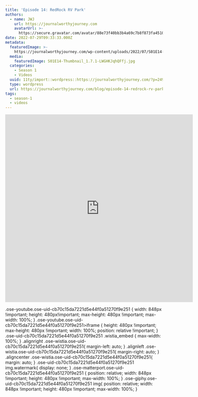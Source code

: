 ```yaml
---
title: 'Episode 14: RedRock RV Park'
authors:
  - name: JWJ
    url: https://journalworthyjourney.com
    avatarUrl: >-
      https://secure.gravatar.com/avatar/88e73f40bb3b4a69c7b8f873fa45104dd6dcbac157ec972498c06986de5efbaa?s=96&d=mm&r=g
date: 2022-07-29T09:33:33.000Z
metadata:
  featuredImage: >-
    https://journalworthyjourney.com/wp-content/uploads/2022/07/S01E14-Thumbnail_1.7.1.jpg
  media:
    featuredImage: S01E14-Thumbnail_1.7.1-LWGHKJqhQFfj.jpg
  categories:
    - Season 1
    - Videos
  uuid: 11ty/import::wordpress::https://journalworthyjourney.com/?p=249
  type: wordpress
  url: https://journalworthyjourney.com/blog/episode-14-redrock-rv-park/
tags:
  - season-1
  - videos
---
```

<iframe loading="lazy" allowfullscreen="true" title="RedRock RV Park | Full Time RV Travels | Episode 14" width="600" height="600" src="https://www.youtube.com/embed/_LRFjWau2-U?feature=oembed&amp;color=red&amp;rel=1&amp;controls=1&amp;fs=1&amp;iv_load_policy=0&amp;autoplay=0&amp;modestbranding=0&amp;cc_load_policy=0&amp;playsinline=1" frameborder="0" allow="accelerometer; encrypted-media;accelerometer;autoplay;clipboard-write;gyroscope;picture-in-picture clipboard-write; encrypted-media; gyroscope; picture-in-picture; web-share" referrerpolicy="strict-origin-when-cross-origin"></iframe>

.ose-youtube.ose-uid-cb70c15da7221d5e44f0a51270f9e251 { width: 848px !important; height: 480px!important; max-height: 480px !important; max-width: 100%; } .ose-youtube.ose-uid-cb70c15da7221d5e44f0a51270f9e251>iframe { height: 480px !important; max-height: 480px !important; width: 100%; position: relative !important; } .ose-uid-cb70c15da7221d5e44f0a51270f9e251 .wistia\_embed { max-width: 100%; } .alignright .ose-wistia.ose-uid-cb70c15da7221d5e44f0a51270f9e251{ margin-left: auto; } .alignleft .ose-wistia.ose-uid-cb70c15da7221d5e44f0a51270f9e251{ margin-right: auto; } .aligncenter .ose-wistia.ose-uid-cb70c15da7221d5e44f0a51270f9e251{ margin: auto; } .ose-uid-cb70c15da7221d5e44f0a51270f9e251 img.watermark{ display: none; } .ose-matterport.ose-uid-cb70c15da7221d5e44f0a51270f9e251 { position: relative; width: 848px !important; height: 480px !important; max-width: 100%; } .ose-giphy.ose-uid-cb70c15da7221d5e44f0a51270f9e251 img{ position: relative; width: 848px !important; height: 480px !important; max-width: 100%; }
